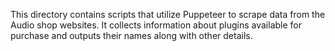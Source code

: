 This directory contains scripts that utilize Puppeteer to scrape data from the Audio shop websites.
It collects information about plugins available for purchase and outputs their names along with other details.

